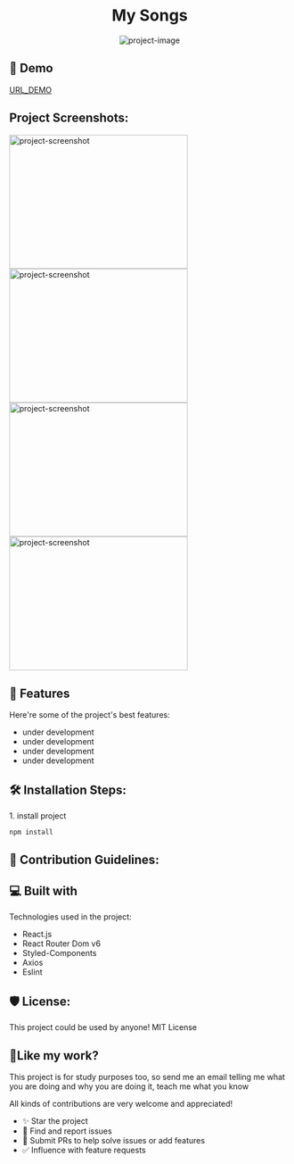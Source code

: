 <!-- ========== Title ========== -->
<h1 align="center" id="title">My Songs</h1>

<p align="center"><img src="https://socialify.git.ci/lbcamargo94/tunes-sound/image?font=Inter&amp;forks=1&amp;issues=1&amp;language=1&amp;owner=1&amp;pattern=Brick%20Wall&amp;pulls=1&amp;stargazers=1&amp;theme=Dark" alt="project-image"></p>

<!-- ========== Demonstration ========== -->
<h2>🚀 Demo</h2>

[URL_DEMO](URL_DEMO)

<!-- ========== Screenshots ========== -->
<h2>Project Screenshots:</h2>

<img src="under_development" alt="project-screenshot" width="320" height="240/">

<img src="under_development" alt="project-screenshot" width="320" height="240/">

<img src="under_development" alt="project-screenshot" width="320" height="240/">

<img src="under_development" alt="project-screenshot" width="320" height="240/">

<!-- ========== Features ========== -->
<h2>🧐 Features</h2>

Here're some of the project's best features:

- under development
- under development
- under development
- under development

<!-- ========== Installation ========== -->
<h2>🛠️ Installation Steps:</h2>

<p>1. install project</p>

```
npm install
```

<!-- ========== Contribution ========== -->
<h2>🍰 Contribution Guidelines:</h2>

<!-- ========== Built with ========== -->
<h2>💻 Built with</h2>

Technologies used in the project:

- React.js
- React Router Dom v6
- Styled-Components
- Axios
- Eslint

<!-- ========== License ========== -->
<h2>🛡️ License:</h2>

This project could be used by anyone! MIT License

<!-- ========== Like my work? ========== -->
<h2>💖Like my work?</h2>

This project is for study purposes too, so send me an email telling me what you are doing and why you are doing it, teach me what you know

All kinds of contributions are very welcome and appreciated!

- ✨ Star the project
- 🐛 Find and report issues
- 📝 Submit PRs to help solve issues or add features
- ✅ Influence with feature requests
